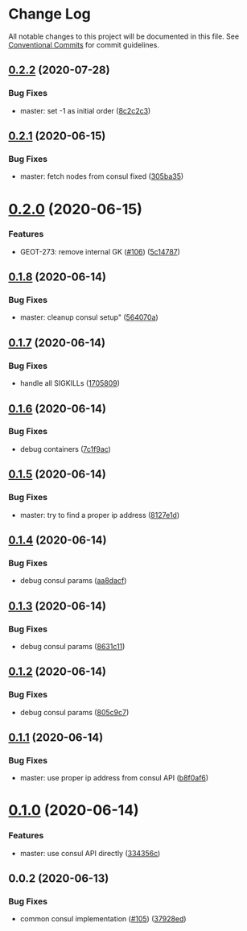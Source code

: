 # Change Log

All notable changes to this project will be documented in this file.
See [Conventional Commits](https://conventionalcommits.org) for commit guidelines.

## [0.2.2](https://github.com/mariusz-kabala/gtms-backend/compare/@gtms/lib-consul@0.2.1...@gtms/lib-consul@0.2.2) (2020-07-28)


### Bug Fixes

* master: set -1 as initial order ([8c2c2c3](https://github.com/mariusz-kabala/gtms-backend/commit/8c2c2c336cad78da164e671e459ef281e49edc36))





## [0.2.1](https://github.com/mariusz-kabala/gtms-backend/compare/@gtms/lib-consul@0.2.0...@gtms/lib-consul@0.2.1) (2020-06-15)


### Bug Fixes

* master: fetch nodes from consul fixed ([305ba35](https://github.com/mariusz-kabala/gtms-backend/commit/305ba3596c750e8a8d3b77a70a6f515fb1a39932))





# [0.2.0](https://github.com/mariusz-kabala/gtms-backend/compare/@gtms/lib-consul@0.1.8...@gtms/lib-consul@0.2.0) (2020-06-15)


### Features

* GEOT-273: remove internal GK ([#106](https://github.com/mariusz-kabala/gtms-backend/issues/106)) ([5c14787](https://github.com/mariusz-kabala/gtms-backend/commit/5c14787a2e6bcf98ffef77bbc4315d14c577b082))





## [0.1.8](https://github.com/mariusz-kabala/gtms-backend/compare/@gtms/lib-consul@0.1.7...@gtms/lib-consul@0.1.8) (2020-06-14)


### Bug Fixes

* master: cleanup consul setup" ([564070a](https://github.com/mariusz-kabala/gtms-backend/commit/564070ac934e28e19f7b95348144e26272d71911))





## [0.1.7](https://github.com/mariusz-kabala/gtms-backend/compare/@gtms/lib-consul@0.1.6...@gtms/lib-consul@0.1.7) (2020-06-14)


### Bug Fixes

* handle all SIGKILLs ([1705809](https://github.com/mariusz-kabala/gtms-backend/commit/17058090173b88749e06d24972a62e30e2f73b9b))





## [0.1.6](https://github.com/mariusz-kabala/gtms-backend/compare/@gtms/lib-consul@0.1.5...@gtms/lib-consul@0.1.6) (2020-06-14)


### Bug Fixes

* debug containers ([7c1f9ac](https://github.com/mariusz-kabala/gtms-backend/commit/7c1f9acdef036695c2a0eb29cc2edfabb7c874dc))





## [0.1.5](https://github.com/mariusz-kabala/gtms-backend/compare/@gtms/lib-consul@0.1.4...@gtms/lib-consul@0.1.5) (2020-06-14)


### Bug Fixes

* master: try to find a proper ip address ([8127e1d](https://github.com/mariusz-kabala/gtms-backend/commit/8127e1da18380c6db26417fb7f349d3fe6be3de4))





## [0.1.4](https://github.com/mariusz-kabala/gtms-backend/compare/@gtms/lib-consul@0.1.3...@gtms/lib-consul@0.1.4) (2020-06-14)


### Bug Fixes

* debug consul params ([aa8dacf](https://github.com/mariusz-kabala/gtms-backend/commit/aa8dacf77b8a6593f3e16e891da6a4141f5d60f6))





## [0.1.3](https://github.com/mariusz-kabala/gtms-backend/compare/@gtms/lib-consul@0.1.2...@gtms/lib-consul@0.1.3) (2020-06-14)


### Bug Fixes

* debug consul params ([8631c11](https://github.com/mariusz-kabala/gtms-backend/commit/8631c116eaf4c85130438bef53974716721779d0))





## [0.1.2](https://github.com/mariusz-kabala/gtms-backend/compare/@gtms/lib-consul@0.1.1...@gtms/lib-consul@0.1.2) (2020-06-14)


### Bug Fixes

* debug consul params ([805c9c7](https://github.com/mariusz-kabala/gtms-backend/commit/805c9c72e1647524ce80c7b4a8f12b3153cc5490))





## [0.1.1](https://github.com/mariusz-kabala/gtms-backend/compare/@gtms/lib-consul@0.1.0...@gtms/lib-consul@0.1.1) (2020-06-14)


### Bug Fixes

* master: use proper ip address from consul API ([b8f0af6](https://github.com/mariusz-kabala/gtms-backend/commit/b8f0af638bef840ce3bbb5a96097b717c1f4cebe))





# [0.1.0](https://github.com/mariusz-kabala/gtms-backend/compare/@gtms/lib-consul@0.0.2...@gtms/lib-consul@0.1.0) (2020-06-14)


### Features

* master: use consul API directly ([334356c](https://github.com/mariusz-kabala/gtms-backend/commit/334356cd6389235c8b92cdfc916d80397d569bb1))





## 0.0.2 (2020-06-13)


### Bug Fixes

* common consul implementation ([#105](https://github.com/mariusz-kabala/gtms-backend/issues/105)) ([37928ed](https://github.com/mariusz-kabala/gtms-backend/commit/37928ed931c7a6453af6c7080c95ca524918f80e))

